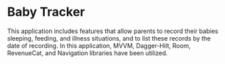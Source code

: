 # Baby Tracker

This application includes features that allow parents to record their babies sleeping, feeding, and illness situations, and to list these records by the date of recording.
In this application, MVVM, Dagger-Hilt, Room, RevenueCat, and Navigation libraries have been utilized.
